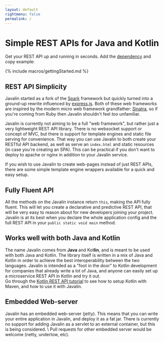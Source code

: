 ```yaml
---
layout: default
rightmenu: false
permalink: /
---
```


<h1 class="no-margin-top">Simple REST APIs for Java and Kotlin</h1>

Get your REST API up and running in seconds.
Add the [dependency](/download) and copy example:

{% include macros/gettingStarted.md %}

## REST API Simplicity
Javalin started as a fork of the [Spark](http://sparkjava.com) framework but quickly
turned into a ground-up rewrite influenced by [express.js](https://expressjs.com/).
Both of these web frameworks are inspired by the modern micro web framework 
grandfather: [Sinatra](http://www.sinatrarb.com/), so if you're coming from Ruby then
Javalin shouldn't feel *too* unfamiliar.

Javalin is currently not aiming to be a full "web framework", but rather
just a very lightweight REST API library. There is no websocket support or concept of MVC,
but there is support for template engines and static file serving for convenience.
That way you can use Javalin to both create your RESTful API backend, as well as serve
an `index.html` and static resources (in case you're creating an SPA). This can be practical
if you don't want to deploy to apache or nginx in addition to your Javalin service.

If you wish to use Javalin to create web-pages instead of just REST APIs,
there are some simple template engine wrappers available for a quick and easy setup.

## Fully Fluent API
All the methods on the Javalin instance return `this`, making the API fully fluent. 
This will let you create a declarative and predictive REST API, 
that will be very easy to reason about for new developers joining your project. Javalin
is at its best when you declare the whole application config and the full REST API
in your `public static void main` method.

## Works well with both Java and Kotlin
The name Javalin comes from <b>Java</b> and Kot<b>lin</b>, and is meant 
to be used with both Java and Kotlin. The library itself is written in a mix of
Java and Kotlin in order to achieve the best interoperability between the two languages.
Javalin is intended as a "foot in the door" to Kotlin development for companies
that already write a lot of Java, and anyone can easily set up a microservice REST API in
Kotlin and try it out.  
Go through the [Kotlin REST API tutorial](/tutorials/simple-kotlin-example)
to see how to setup Kotlin with Maven, and how to use it with Javalin.

## Embedded Web-server
Javalin has an embedded web-server (jetty). This means that you can write your entire
application in Javalin, and deploy it as a fat jar. There is currently no support 
for adding Javalin as a servlet to an external container, but this is being considered. \\
Pull requests for other embedded server would be welcome (netty, undertow, etc).
